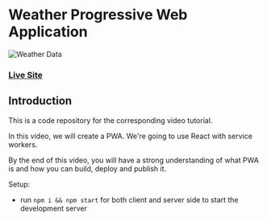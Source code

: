 # Weather Progressive Web Application
![Weather Data](https://www.brihaspatitech.com/blog/wp-content/uploads/PWA-BANNER-5.jpg)

### [Live Site](https://adoring-shockley-c9e6a8.netlify.app)

## Introduction
This is a code repository for the corresponding video tutorial. 

In this video, we will create a PWA. We're going to use React with service workers.

By the end of this video, you will have a strong understanding of what PWA is and how you can build, deploy and publish it.

Setup:
- run ```npm i && npm start``` for both client and server side to start the development server
